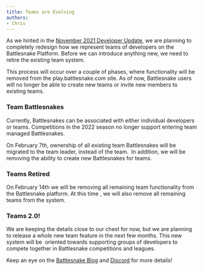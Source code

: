 ```yaml
---
title: Teams are Evolving
authors:
- Chris
---
```


As we hinted in the [November 2021 Developer Update](/), we are planning to completely redesign how we represent teams of developers on the Battlesnake Platform. Before we can introduce anything new, we need to retire the existing team system.

This process will occur over a couple of phases, where functionality will be removed from the play.battlesnake.com site. As of now, Battlesnake users will no longer be able to create new teams or invite new members to existing teams. 

### Team Battlesnakes

Currently, Battlesnakes can be associated with either individual developers or teams. Competitions in the 2022 season no longer support entering team managed Battlesnakes.  

On February 7th, ownership of all existing team Battlesnakes will be migrated to the team leader, instead of the team.  In addition, we will be removing the ability to create new Battlesnakes for teams.

### Teams Retired

On February 14th we will be removing all remaining team functionality from the Battlesnake platform. At this time , we will also remove all remaining teams from the system.

### Teams 2.0!

We are keeping the details close to our chest for now, but we are planning to release a whole new team feature in the next few months. This new system will be  oriented towards supporting groups of developers to compete together in Battlesnake competitions and leagues. 

Keep an eye on the [Battlesnake Blog](__GHOST_URL__/) and [Discord](https://play.battlesnake.com/discord) for more details!
